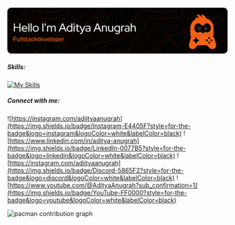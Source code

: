![image](img/benner.png)


<!-- # 🎓Aditya Anugrah -->

<!-- **` (Developer/Creator)`**

I am a developer from the Informatics Engineering study program at Dian Nuswantoro University with experience in research-based technology, particularly in Android and web development. I also possess skills in data processing using Microsoft Office tools. I am currently seeking new opportunities and experiences in a good work environment to continue my growth and learning journey, and to further enhance my skills. I am enthusiastic about contributing to the technology industry through innovation.
I have the ability to work effectively within a team, manage time efficiently, communicate well, and excel in problem-solving.

In the past, my GitHub account was under the username "aadityaanugrah10"; however, it got suspended, which led me to create a new GitHub account.

![image](https://github.com/AdiityaAnugrah/AdiityaAnugrah/assets/134223672/73cf729a-0013-4875-8d61-31138a7a5342) -->

##### Skills:
[![My Skills](https://skillicons.dev/icons?i=html,kotlin,nodejs,figma,react,php,javascript&theme=dark)]()

<!-- <img src="https://img.shields.io/badge/Codeigniter4-EF4223?style=for-the-badge&logo=codeigniter&logoColor=white"/>
<img src="https://img.shields.io/badge/JavaScript-323330?style=for-the-badge&logo=javascript&logoColor=F7DF1E"/>
<img src="https://img.shields.io/badge/React_Native-20232A?style=for-the-badge&logo=react&logoColor=61DAFB"/>
<img src="https://img.shields.io/badge/Kotlin-B125EA?style=for-the-badge&logo=kotlin&logoColor=white"/>
<img src="https://img.shields.io/badge/HTML5-E34F26?style=for-the-badge&logo=html5&logoColor=white"/> -->

##### Connect with me:
![https://instagram.com/adiityaanugrah](https://img.shields.io/badge/Instagram-E4405F?style=for-the-badge&logo=instagram&logoColor=white&labelColor=black) ![https://www.linkedin.com/in/aditya-anugrah](https://img.shields.io/badge/LinkedIn-0077B5?style=for-the-badge&logo=linkedin&logoColor=white&labelColor=black) ![https://instagram.com/adiityaanugrah](https://img.shields.io/badge/Discord-5865F2?style=for-the-badge&logo=discord&logoColor=white&labelColor=black) ![https://www.youtube.com/@AdityaAnugrah?sub_confirmation=1](https://img.shields.io/badge/YouTube-FF0000?style=for-the-badge&logo=youtube&logoColor=white&labelColor=black)

<picture>
  <source media="(prefers-color-scheme: dark)" srcset="https://raw.githubusercontent.com/maurodesouz/maurodesouz/output/pacman-contribution-graph-dark.svg">
  <source media="(prefers-color-scheme: light)" srcset="https://raw.githubusercontent.com/maurodesouz/maurodesouz/output/pacman-contribution-graph.svg">
  <img alt="pacman contribution graph" src="https://raw.githubusercontent.com/maurodesouz/maurodesouz/output/pacman-contribution-graph.svg">
</picture>